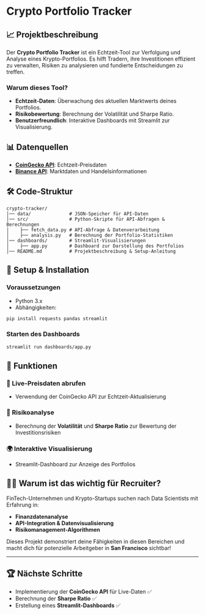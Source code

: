 # Crypto Portfolio Tracker

## 📈 Projektbeschreibung
Der **Crypto Portfolio Tracker** ist ein Echtzeit-Tool zur Verfolgung und Analyse eines Krypto-Portfolios. Es hilft Tradern, ihre Investitionen effizient zu verwalten, Risiken zu analysieren und fundierte Entscheidungen zu treffen.

### Warum dieses Tool?
- **Echtzeit-Daten**: Überwachung des aktuellen Marktwerts deines Portfolios.
- **Risikobewertung**: Berechnung der Volatilität und Sharpe Ratio.
- **Benutzerfreundlich**: Interaktive Dashboards mit Streamlit zur Visualisierung.

## 📊 Datenquellen
- **[CoinGecko API](https://www.coingecko.com/en/api)**: Echtzeit-Preisdaten
- **[Binance API](https://binance-docs.github.io/apidocs/spot/en/)**: Marktdaten und Handelsinformationen

## 🛠 Code-Struktur
```
crypto-tracker/
│── data/              # JSON-Speicher für API-Daten
│── src/               # Python-Skripte für API-Abfragen & Berechnungen
│    ├── fetch_data.py # API-Abfrage & Datenverarbeitung
│    ├── analysis.py   # Berechnung der Portfolio-Statistiken
│── dashboards/        # Streamlit-Visualisierungen
│    ├── app.py        # Dashboard zur Darstellung des Portfolios
│── README.md          # Projektbeschreibung & Setup-Anleitung
```

## 🔧 Setup & Installation
### Voraussetzungen
- Python 3.x
- Abhängigkeiten:
```sh
pip install requests pandas streamlit
```

### Starten des Dashboards
```sh
streamlit run dashboards/app.py
```

## 🔄 Funktionen
### 🔄 Live-Preisdaten abrufen
- Verwendung der CoinGecko API zur Echtzeit-Aktualisierung

### 🔢 Risikoanalyse
- Berechnung der **Volatilität** und **Sharpe Ratio** zur Bewertung der Investitionsrisiken

### 🌍 Interaktive Visualisierung
- Streamlit-Dashboard zur Anzeige des Portfolios

## 👨‍💼 Warum ist das wichtig für Recruiter?
FinTech-Unternehmen und Krypto-Startups suchen nach Data Scientists mit Erfahrung in:
- **Finanzdatenanalyse**
- **API-Integration & Datenvisualisierung**
- **Risikomanagement-Algorithmen**

Dieses Projekt demonstriert deine Fähigkeiten in diesen Bereichen und macht dich für potenzielle Arbeitgeber in **San Francisco** sichtbar!

---
## 🏆 Nächste Schritte
- Implementierung der **CoinGecko API** für Live-Daten ✅
- Berechnung der **Sharpe Ratio** ✅
- Erstellung eines **Streamlit-Dashboards** ✅

